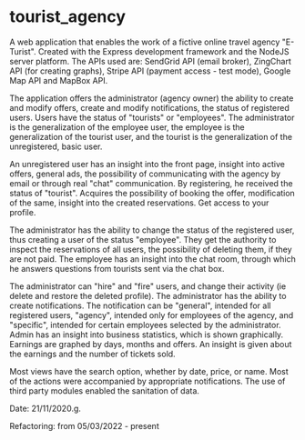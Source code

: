 # tourist_agency

A web application that enables the work of a fictive online travel agency "E-Turist". Created with the Express development framework and the NodeJS server platform. The APIs used are: SendGrid API (email broker), ZingChart API (for creating graphs), Stripe API (payment access - test mode), Google Map API and MapBox API.

The application offers the administrator (agency owner) the ability to create and modify offers, create and modify notifications, the status of registered users. Users have the status of "tourists" or "employees". The administrator is the generalization of the employee user, the employee is the generalization of the tourist user, and the tourist is the generalization of the unregistered, basic user.

An unregistered user has an insight into the front page, insight into active offers, general ads, the possibility of communicating with the agency by email or through real "chat" communication. By registering, he received the status of "tourist". Acquires the possibility of booking the offer, modification of the same, insight into the created reservations. Get access to your profile.

The administrator has the ability to change the status of the registered user, thus creating a user of the status "employee". They get the authority to inspect the reservations of all users, the possibility of deleting them, if they are not paid. The employee has an insight into the chat room, through which he answers questions from tourists sent via the chat box.

The administrator can "hire" and "fire" users, and change their activity (ie delete and restore the deleted profile). The administrator has the ability to create notifications. The notification can be "general", intended for all registered users, "agency", intended only for employees of the agency, and "specific", intended for certain employees selected by the administrator. Admin has an insight into business statistics, which is shown graphically. Earnings are graphed by days, months and offers. An insight is given about the earnings and the number of tickets sold.

Most views have the search option, whether by date, price, or name. Most of the actions were accompanied by appropriate notifications. The use of third party modules enabled the sanitation of data.

Date: 21/11/2020.g.

Refactoring: from 05/03/2022 - present
